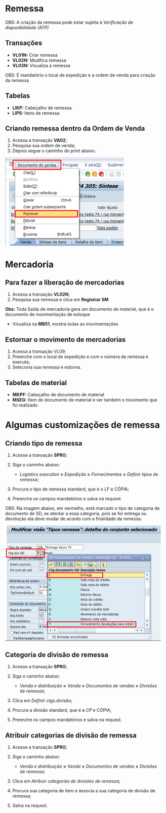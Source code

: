 # Remessa
OBS: A criação da remessa pode estar sujeita à *Verificação de disponibilidade (ATP)*


## Transações 

- **VL01N:** Criar remessa
- **VL02N:** Modifica remessa
- **VL03N:** Visualiza a remessa

OBS: É mandatório o local de expedição e a ordem de venda para criação da remessa 


## Tabelas

- **LIKP:** Cabeçalho de remessa
- **LIPS:** Itens de remessa


## Criando remessa dentro da Ordem de Venda

1. Acessa a transação **VA02**;
2. Pesquisa sua ordem de venda;
3. Depois segue o caminho do print abaixo.   

![criando remessa](image-6.png)   


# Mercadoria

## Para fazer a liberação de mercadorias

1. Acessa a transação **VL02N**;
2. Pesquisa sua remessa e clica em **Registrar SM**

**Obs:** Toda Saída de mercadoria gera um documento de material, que é o documento de movimentação de estoque 
- Visualiza na **MB51**, mostra todas as movimentações


## Estornar o movimento de mercadorias 

1. Acessa a transação VL09;
2. Preenche com o local de expedição e com o númera da remessa e executa;
3. Seleciona sua remessa e estorna.


## Tabelas de material

- **MKPF:** Cabeçalho de documento de material
- **MSEG:** Item de documento de material e ver também o movimento que foi realizado


# Algumas customizações de remessa 


##  Criando tipo de remessa

1. Acesse a transação **SPRO**;
2. Siga o caminho abaixo:

    - *Logistics execution* **>** *Expedição* **>** *Fornecimentos* **>** *Definir tipos de remessa*;

3. Procura o tipo de remessa standard, que é o *LF* e CÓPIA;
5. Preenche os campos mandatórios e salva na request.

OBS: Na imagem abaixo, em vermelho, está marcado o tipo de categoria de documento de SD, se atentar a essa categoria, pois se for entrega ou devolução ela deve mudar de acordo com a finalidade da remessa.   

![Alt text](image-8.png)   


## Categoria de divisão de remessa

1. Acesse a transação **SPRO**;
2. Siga o caminho abaixo:

    - *Venda e distribuição* **>** *Venda* **>** *Documentos de vendas* **>** *Divisões de remessa*;

3. Clica em *Definir ctgs.divisão*;
4. Procura a divisão standard, que é a *CP* e CÓPIA;
5. Preenche os campos mandatórios e salva na request.


## Atribuir  categorias de divisão de remessa

1. Acesse a transação **SPRO**;
2. Siga o caminho abaixo:

    - *Venda e distribuição* **>** *Venda* **>** *Documentos de vendas* **>** *Divisões de remessa*;

3. Clica em *Atribuir categorias de divisões de remessa*;
4. Procura sua categoria de item e associa a sua categoria de divisão de remessa;
5. Salva na request.

